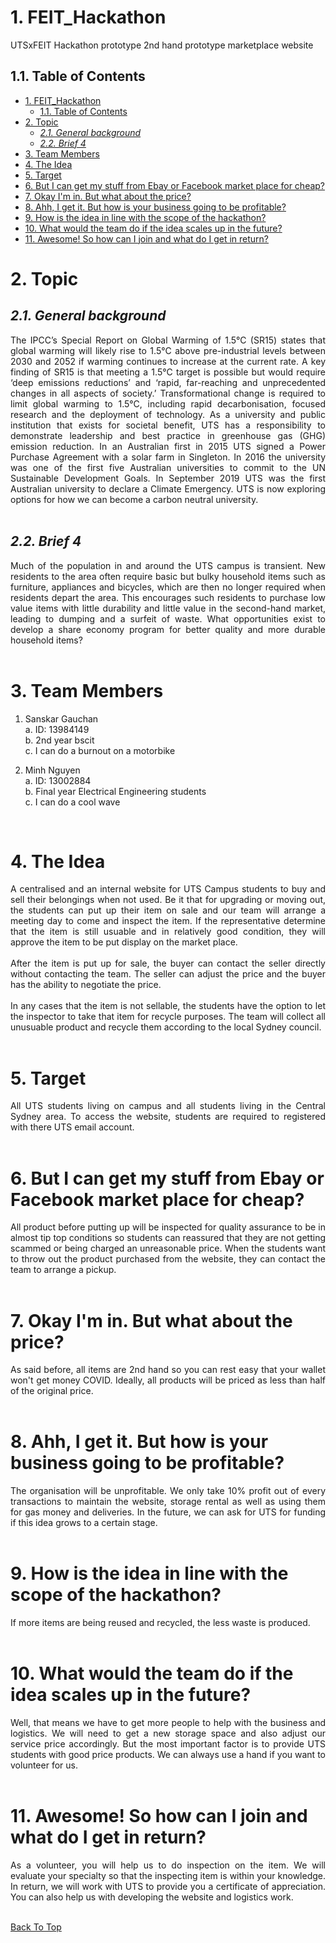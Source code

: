 # 1. FEIT_Hackathon

UTSxFEIT Hackathon prototype 2nd hand prototype marketplace website

## 1.1. Table of Contents

- [1. FEIT_Hackathon](#1-feit_hackathon)
  - [1.1. Table of Contents](#11-table-of-contents)
- [2. Topic](#2-topic)
  - [*2.1. General background*](#21-general-background)
  - [*2.2. Brief 4*](#22-brief-4)
- [3. Team Members](#3-team-members)
- [4. The Idea](#4-the-idea)
- [5. Target](#5-target)
- [6. But I can get my stuff from Ebay or Facebook market place for cheap?](#6-but-i-can-get-my-stuff-from-ebay-or-facebook-market-place-for-cheap)
- [7. Okay I'm in. But what about the price?](#7-okay-im-in-but-what-about-the-price)
- [8. Ahh, I get it. But how is your business going to be profitable?](#8-ahh-i-get-it-but-how-is-your-business-going-to-be-profitable)
- [9. How is the idea in line with the scope of the hackathon?](#9-how-is-the-idea-in-line-with-the-scope-of-the-hackathon)
- [10. What would the team do if the idea scales up in the future?](#10-what-would-the-team-do-if-the-idea-scales-up-in-the-future)
- [11. Awesome! So how can I join and what do I get in return?](#11-awesome-so-how-can-i-join-and-what-do-i-get-in-return)

# 2. Topic

## *2.1. General background*

<div style="text-align: justify">The IPCC’s Special Report on Global Warming of 1.5°C (SR15) states that global warming will likely rise to
1.5°C above pre-industrial levels between 2030 and 2052 if warming continues to increase at the current rate. A
key finding of SR15 is that meeting a 1.5°C target is possible but would require ‘deep emissions reductions’ and
‘rapid, far-reaching and unprecedented changes in all aspects of society.’ Transformational change is required to
limit global warming to 1.5°C, including rapid decarbonisation, focused research and the deployment of
technology.
As a university and public institution that exists for societal benefit, UTS has a responsibility to demonstrate
leadership and best practice in greenhouse gas (GHG) emission reduction. In an Australian first in 2015 UTS
signed a Power Purchase Agreement with a solar farm in Singleton. In 2016 the university was one of the first
five Australian universities to commit to the UN Sustainable Development Goals. In September 2019 UTS was
the first Australian university to declare a Climate Emergency. UTS is now exploring options for how we can
become a carbon neutral university.
</div><br>

## *2.2. Brief 4*
<div style="text-align: justify"> Much of the population in and around the UTS campus is transient. New residents to the area often require basic
but bulky household items such as furniture, appliances and bicycles, which are then no longer required when
residents depart the area. This encourages such residents to purchase low value items with little durability and
little value in the second-hand market, leading to dumping and a surfeit of waste. What opportunities exist to
develop a share economy program for better quality and more durable household items?</div>
<br>

# 3. Team Members

1. Sanskar Gauchan <br>
    a. ID: 13984149 <br>
    b. 2nd year bscit <br>
    c. I can do a burnout on a motorbike <br>

2. Minh Nguyen <br>
    a. ID: 13002884 <br>
    b. Final year Electrical Engineering students<br>
    c. I can do a cool wave
<br>

# 4. The Idea

<div style="text-align: justify"> A centralised and an internal website for UTS Campus students to buy and sell their belongings when not used. Be it that for upgrading or moving out, the students can put up their item on sale and our team will arrange a meeting day to come and inspect the item. If the representative determine that the item is still usuable and in relatively good condition, they will approve the item to be put display on the market place. </div>
<br>
<div style="text-align: justify"> After the item is put up for sale, the buyer can contact the seller directly without contacting the team. The seller can adjust the price and the buyer has the ability to negotiate the price.</div>
<br>
<div style="text-align: justify"> In any cases that the item is not sellable, the students have the option to let the inspector to take that item for recycle purposes. The team will collect all unusuable product and recycle them according to the local Sydney council.</div>
<br>

# 5. Target

<div style="text-align: justify"> All UTS students living on campus and all students living in the Central Sydney area. To access the website, students are required to registered with there UTS email account. </div>
<br>

# 6. But I can get my stuff from Ebay or Facebook market place for cheap?

<div style="text-align: justify"> All product before putting up will be inspected for quality assurance to be in almost tip top conditions so students can reassured that they are not getting scammed or being charged an unreasonable price. When the students want to throw out the product purchased from the website, they can contact the team to arrange a pickup.</div>
<br>

# 7. Okay I'm in. But what about the price?

<div style="text-align: justify"> As said before, all items are 2nd hand so you can rest easy that your wallet won't get money COVID. Ideally, all products will be priced as less than half of the original price. </div>
<br>

# 8. Ahh, I get it. But how is your business going to be profitable?

<div style="text-align: justify"> The organisation will be unprofitable. We only take 10% profit out of every transactions to maintain the website, storage rental as well as using them for gas money and deliveries. In the future, we can ask for UTS for funding if this idea grows to a certain stage. </div>
<br>

# 9. How is the idea in line with the scope of the hackathon?

<div style="text-align: justify">If more items are being reused and recycled, the less waste is produced.</div>
<br>

# 10. What would the team do if the idea scales up in the future? 

<div style="text-align: justify">Well, that means we have to get more people to help with the business and logistics. We will need to get a new storage space and also adjust our service price accordingly. But the most important factor is to provide UTS students with good price products. We can always use a hand if you want to volunteer for us.</div>
<br>

# 11. Awesome! So how can I join and what do I get in return?

<div style="text-align: justify">As a volunteer, you will help us to do inspection on the item. We will evaluate your specialty so that the inspecting item is within your knowledge. In return, we will work with UTS to provide you a certificate of appreciation. You can also help us with developing the website and logistics work.</div>
<br>

[Back To Top](#1-feit_hackathon)